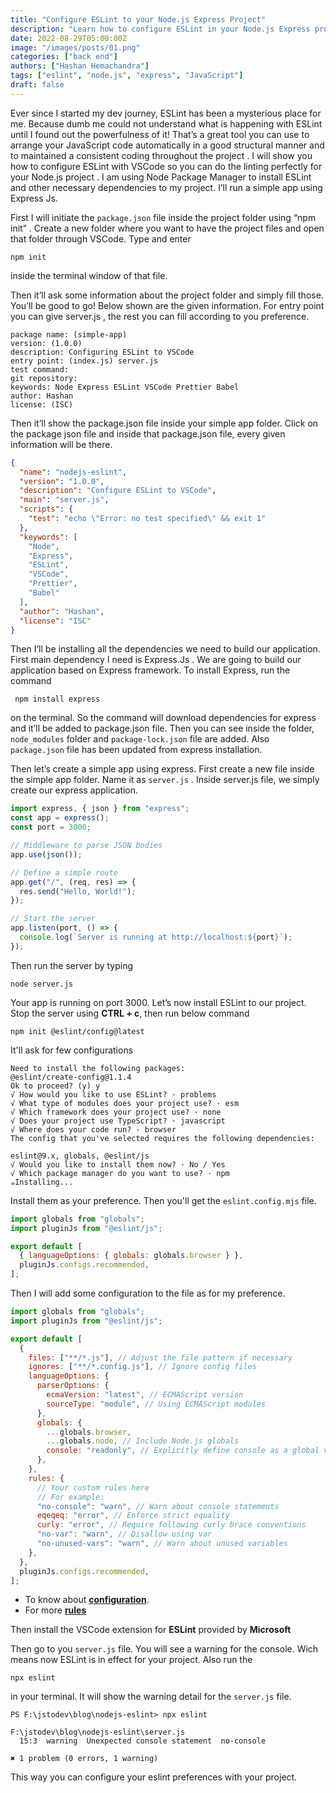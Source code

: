 ```yaml
---
title: "Configure ESLint to your Node.js Express Project"
description: "Learn how to configure ESLint in your Node.js Express project to maintain consistent coding standards and improve code quality. This guide walks you through the installation and setup process using npm and VSCode."
date: 2022-08-29T05:00:00Z
image: "/images/posts/01.png"
categories: ["back end"]
authors: ["Hashan Hemachandra"]
tags: ["eslint", "node.js", "express", "JavaScript"]
draft: false
---
```


Ever since I started my dev journey, ESLint has been a mysterious place for me. Because dumb me could not understand what is happening with ESLint until I found out the powerfulness of it! That’s a great tool you can use to arrange your JavaScript code automatically in a good structural manner and to maintained a consistent coding throughout the project . I will show you how to configure ESLint with VSCode so you can do the linting perfectly for your Node.js project . I am using Node Package Manager to install ESLint and other necessary dependencies to my project. I’ll run a simple app using Express Js.

First I will initiate the `package.json` file inside the project folder using “npm init” . Create a new folder where you want to have the project files and open that folder through VSCode. Type and enter 

```shell
npm init
``` 

inside the terminal window of that file.

Then it’ll ask some information about the project folder and simply fill those. You’ll be good to go! Below shown are the given information. For entry point you can give server.js , the rest you can fill according to you preference.

```shell
package name: (simple-app) 
version: (1.0.0) 
description: Configuring ESLint to VSCode 
entry point: (index.js) server.js 
test command: 
git repository: 
keywords: Node Express ESLint VSCode Prettier Babel 
author: Hashan 
license: (ISC) 
```

Then it’ll show the package.json file inside your simple app folder. Click on the package json file and inside that package.json file, every given information will be there.

```json
{
  "name": "nodejs-eslint",
  "version": "1.0.0",
  "description": "Configure ESLint to VSCode",
  "main": "server.js",
  "scripts": {
    "test": "echo \"Error: no test specified\" && exit 1"
  },
  "keywords": [
    "Node",
    "Express",
    "ESLint",
    "VSCode",
    "Prettier",
    "Babel"
  ],
  "author": "Hashan",
  "license": "ISC"
}

```

Then I’ll be installing all the dependencies we need to build our application. First main dependency I need is Express.Js . We are going to build our application based on Express framework. To install Express, run the command

```shell
 npm install express
 ```

 on the terminal. So the command will download dependencies for express and it’ll be added to package.json file. Then you can see inside the folder, `node_modules` folder and `package-lock.json` file are added. Also `package.json` file has been updated from express installation.



Then let’s create a simple app using express. First create a new file inside the simple app folder. Name it as `server.js` . Inside server.js file, we simply create our express application.

```js
import express, { json } from "express";
const app = express();
const port = 3000;

// Middleware to parse JSON bodies
app.use(json());

// Define a simple route
app.get("/", (req, res) => {
  res.send("Hello, World!");
});

// Start the server
app.listen(port, () => {
  console.log(`Server is running at http://localhost:${port}`);
});
```
Then run the server by typing

```shell
node server.js
```

Your app is running on port 3000. Let’s now install ESLint to our project. Stop the server using **CTRL + c**, then run below command

```shell
npm init @eslint/config@latest
```

It'll ask for few configurations 

```shell
Need to install the following packages:
@eslint/create-config@1.1.4
Ok to proceed? (y) y
√ How would you like to use ESLint? · problems    
√ What type of modules does your project use? · esm
√ Which framework does your project use? · none
√ Does your project use TypeScript? · javascript
√ Where does your code run? · browser
The config that you've selected requires the following dependencies:

eslint@9.x, globals, @eslint/js
√ Would you like to install them now? · No / Yes
√ Which package manager do you want to use? · npm
☕️Installing...
```

Install them as your preference. Then you'll get the `eslint.config.mjs` file.

```js
import globals from "globals";
import pluginJs from "@eslint/js";

export default [
  { languageOptions: { globals: globals.browser } },
  pluginJs.configs.recommended,
];
```
Then I will add some configuration to the file as for my preference.

```js
import globals from "globals";
import pluginJs from "@eslint/js";

export default [
  {
    files: ["**/*.js"], // Adjust the file pattern if necessary
    ignores: ["**/*.config.js"], // Ignore config files
    languageOptions: {
      parserOptions: {
        ecmaVersion: "latest", // ECMAScript version
        sourceType: "module", // Using ECMAScript modules
      },
      globals: {
        ...globals.browser,
        ...globals.node, // Include Node.js globals
        console: "readonly", // Explicitly define console as a global variable
      },
    },
    rules: {
      // Your custom rules here
      // For example:
      "no-console": "warn", // Warn about console statements
      eqeqeq: "error", // Enforce strict equality
      curly: "error", // Require following curly brace conventions
      "no-var": "warn", // Disallow using var
      "no-unused-vars": "warn", // Warn about unused variables
    },
  },
  pluginJs.configs.recommended,
];
```

- To know about [**configuration**]("https://eslint.org/docs/latest/use/configure/configuration-files#configuration-objects").
- For more [**rules**]("https://eslint.org/docs/latest/rules")

Then install the VSCode extension for **ESLint** provided by **Microsoft**

Then go to you `server.js` file. You will see a warning for the console. Wich means now ESLint is in effect for your project. Also run the

```shell
npx eslint
```

in your terminal. It will show the warning detail for the `server.js` file.

```shell
PS F:\jstodev\blog\nodejs-eslint> npx eslint

F:\jstodev\blog\nodejs-eslint\server.js
  15:3  warning  Unexpected console statement  no-console

✖ 1 problem (0 errors, 1 warning)
```

This way you can configure your eslint preferences with your project.